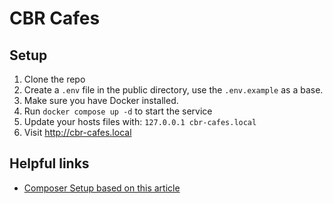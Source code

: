 # CBR Cafes

## Setup

1. Clone the repo
2. Create a `.env` file in the public directory, use the `.env.example` as a base.
3. Make sure you have Docker installed.
4. Run `docker compose up -d` to start the service
5. Update your hosts files with: `127.0.0.1 cbr-cafes.local`
6. Visit http://cbr-cafes.local

## Helpful links

- [Composer Setup based on this article](https://hackernoon.com/get-composer-to-run-on-docker-container-a-how-to-guide-y86g36z7)